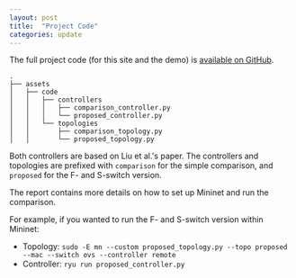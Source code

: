 ```yaml
---                                                                             
layout: post                                                                    
title:  "Project Code"
categories: update                                                              
---                                                                             
```


The full project code (for this site and the demo) is [available on GitHub](https://github.com/anormananderson/teletraffic-engineering).

```
.
├── assets
│   ├── code
│   │   ├── controllers
│   │   │   ├── comparison_controller.py
│   │   │   └── proposed_controller.py
│   │   └── topologies
│   │       ├── comparison_topology.py
│   │       └── proposed_topology.py
```

Both controllers are based on Liu et al.'s paper. The controllers and topologies are prefixed with `comparison` for the simple comparison, and `proposed` for the F- and S-switch version.

The report contains more details on how to set up Mininet and run the comparison.

For example, if you wanted to run the F- and S-switch version within Mininet:
- Topology: `sudo -E mn --custom proposed_topology.py --topo proposed --mac --switch ovs --controller remote`
- Controller: `ryu run proposed_controller.py`

